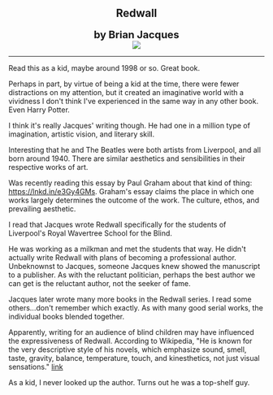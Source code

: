## <div align="center">Redwall<div>
<div style="font-size: 20px; font-weight: bold;" align="center">by Brian Jacques</div>

<div align="center">
  <img src="https://bradleyculley.github.io/images/redwall.jpeg" />
</div>

_______________________________________________

Read this as a kid, maybe around 1998 or so. Great book.

Perhaps in part, by virtue of being a kid at the time, there were fewer distractions on my attention, but it created an imaginative world with a vividness I don't think I've experienced in the same way in any other book. Even Harry Potter.

I think it's really Jacques' writing though. He had one in a million type of imagination, artistic vision, and literary skill.

Interesting that he and The Beatles were both artists from Liverpool, and all born around 1940. There are similar aesthetics and sensibilities in their respective works of art.

Was recently reading this essay by Paul Graham about that kind of thing: https://lnkd.in/e3Gy4GMs.
Graham's essay claims the place in which one works largely determines the outcome of the work. The culture, ethos, and prevailing aesthetic.

I read that Jacques wrote Redwall specifically for the students of Liverpool's Royal Wavertree School for the Blind.

He was working as a milkman and met the students that way.
He didn't actually write Redwall with plans of becoming a professional author.
Unbeknownst to Jacques, someone Jacques knew showed the manuscript to a publisher. As with the reluctant politician, perhaps the best author we can get is the reluctant author, not the seeker of fame.

Jacques later wrote many more books in the Redwall series. I read some others...don't remember which exactly. As with many good serial works, the individual books blended together.

Apparently, writing for an audience of blind children may have influenced the expressiveness of Redwall.
According to Wikipedia, "He is known for the very descriptive style of his novels, which emphasize sound, smell, taste, gravity, balance, temperature, touch, and kinesthetics, not just visual sensations." [link](https://en.wikipedia.org/wiki/Brian_Jacques)

As a kid, I never looked up the author. Turns out he was a top-shelf guy.
